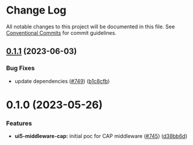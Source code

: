 # Change Log

All notable changes to this project will be documented in this file.
See [Conventional Commits](https://conventionalcommits.org) for commit guidelines.

## [0.1.1](https://github.com/ui5-community/ui5-ecosystem-showcase/compare/ui5-middleware-cap@0.1.0...ui5-middleware-cap@0.1.1) (2023-06-03)

### Bug Fixes

- update dependencies ([#749](https://github.com/ui5-community/ui5-ecosystem-showcase/issues/749)) ([b1c8cfb](https://github.com/ui5-community/ui5-ecosystem-showcase/commit/b1c8cfb4da1dcd0ae91bee181f539684d767d067))

# 0.1.0 (2023-05-26)

### Features

- **ui5-middleware-cap:** initial poc for CAP middleware ([#745](https://github.com/ui5-community/ui5-ecosystem-showcase/issues/745)) ([d38bb6d](https://github.com/ui5-community/ui5-ecosystem-showcase/commit/d38bb6db80ff2d569ea48211bc44224ee4ac0295))
